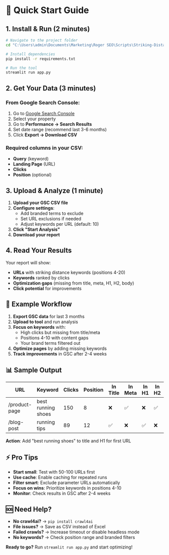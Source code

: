 # 🚀 Quick Start Guide

## 1. Install & Run (2 minutes)

```bash
# Navigate to the project folder
cd "C:\Users\admin\Documents\Marketing\Roger SEO\Scripts\Striking-Distance-On-Page-Analysis"

# Install dependencies
pip install -r requirements.txt

# Run the tool
streamlit run app.py
```

## 2. Get Your Data (3 minutes)

### From Google Search Console:
1. Go to [Google Search Console](https://search.google.com/search-console)
2. Select your property
3. Go to **Performance → Search Results**
4. Set date range (recommend last 3-6 months)
5. Click **Export → Download CSV**

### Required columns in your CSV:
- **Query** (keyword)
- **Landing Page** (URL)
- **Clicks**
- **Position** (optional)

## 3. Upload & Analyze (1 minute)

1. **Upload your GSC CSV file**
2. **Configure settings**:
   - Add branded terms to exclude
   - Set URL exclusions if needed
   - Adjust keywords per URL (default: 10)
3. **Click "Start Analysis"**
4. **Download your report**

## 4. Read Your Results

Your report will show:
- **URLs** with striking distance keywords (positions 4-20)
- **Keywords** ranked by clicks
- **Optimization gaps** (missing from title, meta, H1, H2, body)
- **Click potential** for improvements

## 🎯 Example Workflow

1. **Export GSC data** for last 3 months
2. **Upload to tool** and run analysis
3. **Focus on keywords** with:
   - High clicks but missing from title/meta
   - Positions 4-10 with content gaps
   - Your brand terms filtered out
4. **Optimize pages** by adding missing keywords
5. **Track improvements** in GSC after 2-4 weeks

## 📊 Sample Output

| URL | Keyword | Clicks | Position | In Title | In Meta | In H1 | In H2 | In Body |
|-----|---------|--------|----------|----------|---------|-------|-------|---------|
| /product-page | best running shoes | 150 | 8 | ❌ | ✅ | ❌ | ✅ | ✅ |
| /blog-post | running tips | 89 | 12 | ✅ | ❌ | ✅ | ❌ | ✅ |

**Action**: Add "best running shoes" to title and H1 for first URL

## ⚡ Pro Tips

- **Start small**: Test with 50-100 URLs first
- **Use cache**: Enable caching for repeated runs
- **Filter smart**: Exclude parameter URLs automatically
- **Focus on wins**: Prioritize keywords in positions 4-10
- **Monitor**: Check results in GSC after 2-4 weeks

## 🆘 Need Help?

- **No crawl4ai?** → `pip install crawl4ai`
- **File issues?** → Save as CSV instead of Excel
- **Failed crawls?** → Increase timeout or disable headless mode
- **No keywords?** → Check position range and branded filters

**Ready to go?** Run `streamlit run app.py` and start optimizing!

